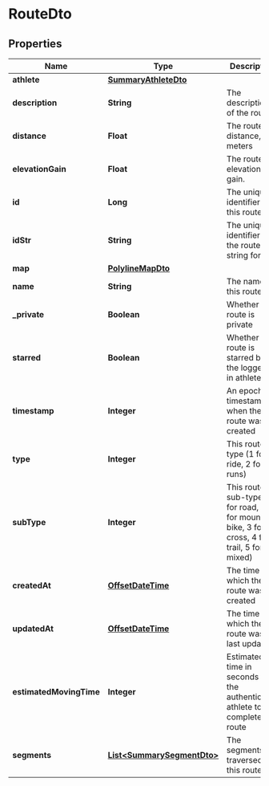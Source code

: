

# RouteDto

## Properties

Name | Type | Description | Notes
------------ | ------------- | ------------- | -------------
**athlete** | [**SummaryAthleteDto**](SummaryAthleteDto.md) |  |  [optional]
**description** | **String** | The description of the route |  [optional]
**distance** | **Float** | The route&#39;s distance, in meters |  [optional]
**elevationGain** | **Float** | The route&#39;s elevation gain. |  [optional]
**id** | **Long** | The unique identifier of this route |  [optional]
**idStr** | **String** | The unique identifier of the route in string format |  [optional]
**map** | [**PolylineMapDto**](PolylineMapDto.md) |  |  [optional]
**name** | **String** | The name of this route |  [optional]
**_private** | **Boolean** | Whether this route is private |  [optional]
**starred** | **Boolean** | Whether this route is starred by the logged-in athlete |  [optional]
**timestamp** | **Integer** | An epoch timestamp of when the route was created |  [optional]
**type** | **Integer** | This route&#39;s type (1 for ride, 2 for runs) |  [optional]
**subType** | **Integer** | This route&#39;s sub-type (1 for road, 2 for mountain bike, 3 for cross, 4 for trail, 5 for mixed) |  [optional]
**createdAt** | [**OffsetDateTime**](OffsetDateTime.md) | The time at which the route was created |  [optional]
**updatedAt** | [**OffsetDateTime**](OffsetDateTime.md) | The time at which the route was last updated |  [optional]
**estimatedMovingTime** | **Integer** | Estimated time in seconds for the authenticated athlete to complete route |  [optional]
**segments** | [**List&lt;SummarySegmentDto&gt;**](SummarySegmentDto.md) | The segments traversed by this route |  [optional]



